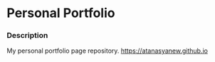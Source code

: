 Personal Portfolio
======

### Description
My personal portfolio page repository.
https://atanasyanew.github.io